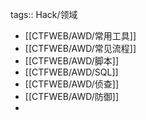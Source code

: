 tags:: Hack/领域

- [[CTFWEB/AWD/常用工具]]
- [[CTFWEB/AWD/常见流程]]
- [[CTFWEB/AWD/脚本]]
- [[CTFWEB/AWD/SQL]]
- [[CTFWEB/AWD/侦查]]
- [[CTFWEB/AWD/防御]]
-